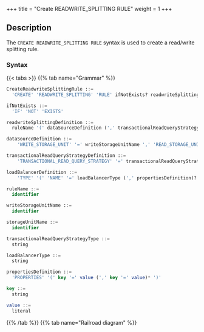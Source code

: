 +++
title = "Create READWRITE_SPLITTING RULE"
weight = 1
+++

## Description

The `CREATE READWRITE_SPLITTING RULE` syntax is used to create a read/write splitting rule.

### Syntax

{{< tabs >}}
{{% tab name="Grammar" %}}
```sql
CreateReadwriteSplittingRule ::=
  'CREATE' 'READWRITE_SPLITTING' 'RULE' ifNotExists? readwriteSplittingDefinition (',' readwriteSplittingDefinition)*

ifNotExists ::=
  'IF' 'NOT' 'EXISTS'

readwriteSplittingDefinition ::=
  ruleName '(' dataSourceDefinition (',' transactionalReadQueryStrategyDefinition)? (',' loadBalancerDefinition)? ')'

dataSourceDefinition ::=
    'WRITE_STORAGE_UNIT' '=' writeStorageUnitName ',' 'READ_STORAGE_UNITS' '(' storageUnitName (',' storageUnitName)* ')' 

transactionalReadQueryStrategyDefinition ::=
    'TRANSACTIONAL_READ_QUERY_STRATEGY' '=' transactionalReadQueryStrategyType

loadBalancerDefinition ::=
    'TYPE' '(' 'NAME' '=' loadBalancerType (',' propertiesDefinition)? ')'

ruleName ::=
  identifier

writeStorageUnitName ::=
  identifier

storageUnitName ::=
  identifier

transactionalReadQueryStrategyType ::=
  string

loadBalancerType ::=
  string

propertiesDefinition ::=
  'PROPERTIES' '(' key '=' value (',' key '=' value)* ')'

key ::=
  string

value ::=
  literal
```
{{% /tab %}}
{{% tab name="Railroad diagram" %}}
<iframe frameborder="0" name="diagram" id="diagram" width="100%" height="100%"></iframe>
{{% /tab %}}
{{< /tabs >}}

### Note

- `transactionalReadQueryStrategyType` specifies the routing strategy for the read query within a transaction, please refer to [YAML configuration](/en/user-manual/shardingsphere-jdbc/yaml-config/rules/readwrite-splitting/);
- `loadBalancerType` specifies the load balancing algorithm type, please refer to [Load Balance Algorithm](/en/user-manual/common-config/builtin-algorithm/load-balance/);
- Duplicate `ruleName` will not be created;
- `ifNotExists` clause used to avoid the `Duplicate readwrite_splitting rule` error.

### Example

#### Create a read/write splitting rule

```sql
CREATE READWRITE_SPLITTING RULE ms_group_0 (
    WRITE_STORAGE_UNIT=write_ds,
    READ_STORAGE_UNITS(read_ds_0,read_ds_1),
    TYPE(NAME="random")
);
```

#### Create read/write splitting rule with `ifNotExists` clause

- read/write splitting rule

```sql
CREATE READWRITE_SPLITTING RULE IF NOT EXISTS ms_group_0 (
    WRITE_STORAGE_UNIT=write_ds,
    READ_STORAGE_UNITS(read_ds_0,read_ds_1),
    TYPE(NAME="random")
);
```

### Syntax

`CREATE`, `READWRITE_SPLITTING`, `RULE`, `WRITE_STORAGE_UNIT`, `READ_STORAGE_UNITS`
, `TYPE`, `NAME`, `PROPERTIES`, `TRUE`, `FALSE`

### Related links

- [Syntax](/en/user-manual/shardingsphere-proxy/distsql/syntax/reserved-word/)
- [Load Balance Algorithm](/en/user-manual/common-config/builtin-algorithm/load-balance/)
